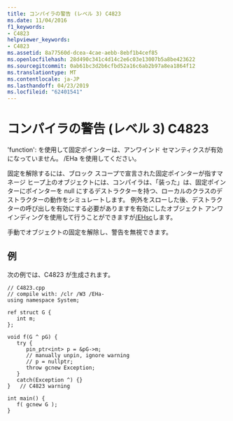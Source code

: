 ```yaml
---
title: コンパイラの警告 (レベル 3) C4823
ms.date: 11/04/2016
f1_keywords:
- C4823
helpviewer_keywords:
- C4823
ms.assetid: 8a77560d-dcea-4cae-aebb-8ebf1b4cef85
ms.openlocfilehash: 28d490c341c4d14c2e6c03e13007b5a8be423622
ms.sourcegitcommit: 0ab61bc3d2b6cfbd52a16c6ab2b97a8ea1864f12
ms.translationtype: MT
ms.contentlocale: ja-JP
ms.lasthandoff: 04/23/2019
ms.locfileid: "62401541"
---
```

# <a name="compiler-warning-level-3-c4823"></a>コンパイラの警告 (レベル 3) C4823

'function': を使用して固定ポインターは、アンワインド セマンティクスが有効になっていません。 /EHa を使用してください。

固定を解除するには、ブロック スコープで宣言された固定ポインターが指すマネージ ヒープ上のオブジェクトには、コンパイラは、「装った」は、固定ポインターにポインターを null にするデストラクターを持つ、ローカルのクラスのデストラクターの動作をシミュレートします。 例外をスローした後、デストラクターの呼び出しを有効にする必要がありますを有効にしたオブジェクト アンワインディングを使用して行うことができますが[/EHsc](../../build/reference/eh-exception-handling-model.md)します。

手動でオブジェクトの固定を解除し、警告を無視できます。

## <a name="example"></a>例

次の例では、C4823 が生成されます。

```
// C4823.cpp
// compile with: /clr /W3 /EHa-
using namespace System;

ref struct G {
   int m;
};

void f(G ^ pG) {
   try {
      pin_ptr<int> p = &pG->m;
      // manually unpin, ignore warning
      // p = nullptr;
      throw gcnew Exception;
   }
   catch(Exception ^) {}
}   // C4823 warning

int main() {
   f( gcnew G );
}
```
